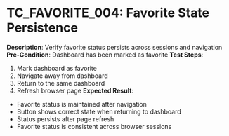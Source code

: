 # TC_FAVORITE_004: Favorite State Persistence

**Description**: Verify favorite status persists across sessions and navigation
**Pre-Condition**: Dashboard has been marked as favorite
**Test Steps**:
1. Mark dashboard as favorite
2. Navigate away from dashboard
3. Return to the same dashboard
4. Refresh browser page
**Expected Result**:
- Favorite status is maintained after navigation
- Button shows correct state when returning to dashboard
- Status persists after page refresh
- Favorite status is consistent across browser sessions